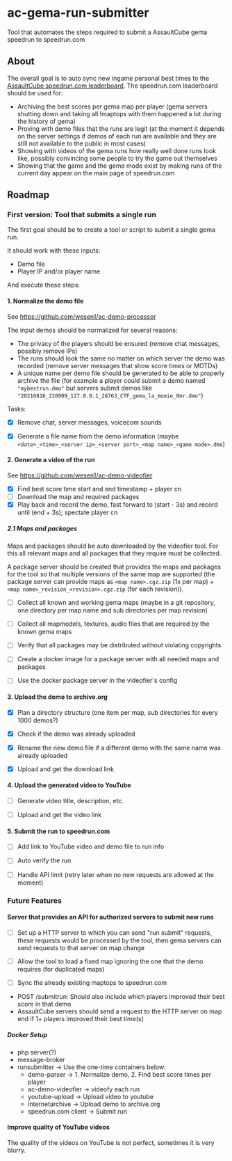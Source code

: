 # ac-gema-run-submitter
Tool that automates the steps required to submit a AssaultCube gema speedrun to speedrun.com


## About

The overall goal is to auto sync new ingame personal best times to the [AssaultCube speedrun.com leaderboard](https://www.speedrun.com/AssaultCube).
The speedrun.com leaderboard should be used for:
* Archiving the best scores per gema map per player (gema servers shutting down and taking all !maptops with them happened a lot during the history of gema)
* Proving with demo files that the runs are legit (at the moment it depends on the server settings if demos of each run are available and they are still not available to the public in most cases)
* Showing with videos of the gema runs how really well done runs look like, possibly convincing some people to try the game out themselves
* Showing that the game and the gema mode exist by making runs of the current day appear on the main page of speedrun.com


## Roadmap

### First version: Tool that submits a single run

The first goal should be to create a tool or script to submit a single gema run.

It should work with these inputs:
- Demo file
- Player IP and/or player name

And execute these steps:


#### 1. Normalize the demo file

See https://github.com/wesen1/ac-demo-processor

The input demos should be normalized for several reasons:

- The privacy of the players should be ensured (remove chat messages, possibly remove IPs)
- The runs should look the same no matter on which server the demo was recorded (remove server messages that show score times or MOTDs)
- A unique name per demo file should be generated to be able to properly archive the file (for example a player could submit a demo named `"mybestrun.dmo"` but servers submit demos like `"20210816_220909_127.0.0.1_28763_CTF_gema_la_momie_8mr.dmo"`)

Tasks:
- [X] Remove chat, server messages, voicecom sounds
- [X] Generate a file name from the demo information (maybe `<date>_<time>_<server ip>_<server port>_<map name>_<game mode>.dmo`)


#### 2. Generate a video of the run

See https://github.com/wesen1/ac-demo-videofier

- [X] Find best score time start and end timestamp + player cn
- [ ] Download the map and required packages
- [X] Play back and record the demo, fast forward to (start - 3s) and record until (end + 3s); spectate player cn

##### 2.1 Maps and packages

Maps and packages should be auto downloaded by the videofier tool.
For this all relevant maps and all packages that they require must be collected.

A package server should be created that provides the maps and packages for the tool so that multiple versions of the same map are supported (the package server can provide maps as `<map name>.cgz.zip` (1x per map) + `<map name>_revision_<revision>.cgz.zip` (for each revision)).

- [ ] Collect all known and working gema maps (maybe in a git repository, one directory per map name and sub directories per map revision)
- [ ] Collect all mapmodels, textures, audio files that are required by the known gema maps
- [ ] Verify that all packages may be distributed without violating copyrights
- [ ] Create a docker image for a package server with all needed maps and packages
- [ ] Use the docker package server in the videofier's config


#### 3. Upload the demo to archive.org
- [X] Plan a directory structure (one item per map, sub directories for every 1000 demos?)
- [X] Check if the demo was already uploaded
- [X] Rename the new demo file if a different demo with the same name was already uploaded
- [X] Upload and get the download link


#### 4. Upload the generated video to YouTube
- [ ] Generate video title, description, etc.
- [ ] Upload and get the video link


#### 5. Submit the run to speedrun.com
- [ ] Add link to YouTube video and demo file to run info
- [ ] Auto verify the run
- [ ] Handle API limit (retry later when no new requests are allowed at the moment)


### Future Features

#### Server that provides an API for authorized servers to submit new runs

- [ ] Set up a HTTP server to which you can send "run submit" requests, these requests would be processed by the tool, then gema servers can send requests to that server on map change
- [ ] Allow the tool to load a fixed map ignoring the one that the demo requires (for duplicated maps)
- [ ] Sync the already existing maptops to speedrun.com


- POST /submitrun: Should also include which players improved their best score in that demo
- AssaultCube servers should send a request to the HTTP server on map end if 1+ players improved their best time(s)


##### Docker Setup

- php server(?)
- message-broker
- runsubmitter -> Use the one-time containers below:
  - demo-parser -> 1. Normalize demo, 2. Find best score times per player
  - ac-demo-videofier -> videofy each run
  - youtube-upload -> Upload video to youtube
  - internetarchive -> Upload demo to archive.org
  - speedrun.com client -> Submit run


#### Improve quality of YouTube videos

The quality of the videos on YouTube is not perfect, sometimes it is very blurry.
